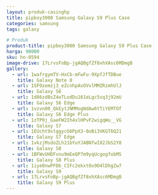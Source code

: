 ```yaml
---
layout: produk-casinghp
title: pipboy3000 Samsung Galaxy S9 Plus Case
categories: samsung
tags: galaxy

# Produk
product-title: pipboy3000 Samsung Galaxy S9 Plus Case
harga: 90000
sku: hn-0594
image-drive: 17LrvsFoBp-jgAQBgfZf8xhXAsc6MDmgB
gallery:
  - url: 1wafrgymTV-HxCb-mFwFu-9XpfJfTDBue
    title: Galaxy Note 8
  - url: 1SFOzemzj3_eZcnhpAvOVvlMMZRzmhUlJ
    title: Galaxy S6
  - url: 1d86zdBsZ4oTLodDu161eLgc5sq3j92mU
    title: Galaxy S6 Edge
  - url: 1vzvn00_QkEytJNMMogNdAw6tTiYEMTOf
    title: Galaxy S6 Edge Plus
  - url: 1zTP0j_GaeFW2Ih4xlHPvF2wigqWu__VG
    title: Galaxy S7
  - url: 1EUcht9stggycG6PpX3-0oBi3VKGT6Q21
    title: Galaxy S7 Edge
  - url: 1vkzjMsdoZLh21bYuYJABNfwI82JbS2Y8
    title: Galaxy S8
  - url: 1BFWvUHDFvnu9mEeQP7m9yqUcgogfobMS
    title: Galaxy S8 Plus
  - url: 1iye0nwPFDb_CIFc2ekxt0x9O4lDhgZw7
    title: Galaxy S9
  - url: 17LrvsFoBp-jgAQBgfZf8xhXAsc6MDmgB
    title: Galaxy S9 Plus
---
```

